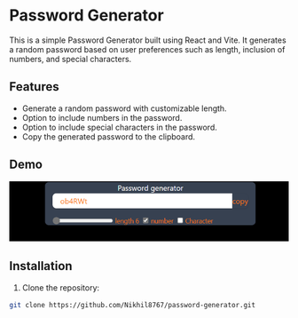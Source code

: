 
# Password Generator

This is a simple Password Generator built using React and Vite. It generates a random password based on user preferences such as length, inclusion of numbers, and special characters.

## Features

- Generate a random password with customizable length.
- Option to include numbers in the password.
- Option to include special characters in the password.
- Copy the generated password to the clipboard.

## Demo

![Password Generator](./passwordgenerator/public/passwordgenerator.png)

## Installation

1. Clone the repository:

```sh
git clone https://github.com/Nikhil8767/password-generator.git